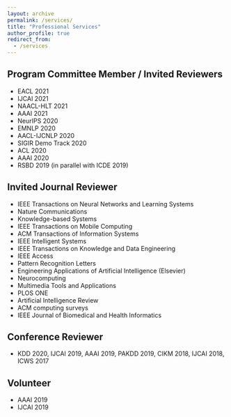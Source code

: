 ```yaml
---
layout: archive
permalink: /services/
title: "Professional Services"
author_profile: true
redirect_from: 
  - /services
---
```



## Program Committee Member / Invited Reviewers
* EACL 2021
* IJCAI 2021
* NAACL-HLT 2021
* AAAI 2021
* NeurIPS 2020
* EMNLP 2020
* AACL-IJCNLP 2020
* SIGIR Demo Track 2020
* ACL 2020
* AAAI 2020
* RSBD 2019 (in parallel with ICDE 2019)

## Invited Journal Reviewer
* IEEE Transactions on Neural Networks and Learning Systems
* Nature Communications
* Knowledge-based Systems
* IEEE Transactions on Mobile Computing
* ACM Transactions of Information Systems
* IEEE Intelligent Systems
* IEEE Transactions on Knowledge and Data Engineering
* IEEE Access
* Pattern Recognition Letters
* Engineering Applications of Artificial Intelligence (Elsevier)
* Neurocomputing
* Multimedia Tools and Applications
* PLOS ONE
* Artificial Intelligence Review 
* ACM computing surveys
* IEEE Journal of Biomedical and Health Informatics

## Conference Reviewer
* KDD 2020, IJCAI 2019, AAAI 2019, PAKDD 2019, CIKM 2018,  IJCAI 2018, ICWS 2017

## Volunteer
* AAAI 2019
* IJCAI 2019


